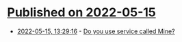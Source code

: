 # [Published on 2022-05-15](index.md)

* [2022-05-15, 13:29:16](https://news.ycombinator.com/item?id=31387433) - [Do you use service called Mine?](https://business.saymine.com)
